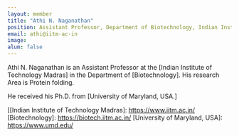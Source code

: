 ```yaml
---
layout: member
title: "Athi N. Naganathan"
position: Assistant Professor, Department of Biotechnology, Indian Institute of Technology Madras.
email: athi@iitm·ac·in
image:
alum: false
---
```

Athi N. Naganathan is an Assistant Professor at the [Indian Institute of Technology Madras] in the Department of [Biotechnology]. His research Area is Protein folding.

He received his Ph.D. from [University of Maryland, USA.]

[[Indian Institute of Technology Madras]: https://www.iitm.ac.in/
[Biotechnology]: https://biotech.iitm.ac.in/
[University of Maryland, USA]: https://www.umd.edu/